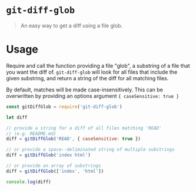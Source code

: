 # `git-diff-glob`
> An easy way to get a diff using a file glob.

# Usage
Require and call the function providing a file "glob", a substring of a file that you want the diff of. `git-diff-glob` will look for all files that include the given substring, and return a string of the diff for all matching files.

By default, matches will be made case-insensitively. This can be overwritten by providing an options argument `{ caseSensitive: true }`

```js
const gitDiffGlob = require('git-diff-glob')

let diff

// provide a string for a diff of all files matching 'READ'
// (e.g. README.md)
diff = gitDiffGlob('READ', { caseSensitive: true })

// or provide a space--deliminated string of multiple substrings
diff = gitDiffGlob('index html')

// or provide an array of substrings
diff = gitDiffGlob(['index', 'html'])

console.log(diff)
```
